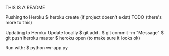 THIS IS A README

Pushing to Heroku
$ heroku create (if project doesn't exist)
TODO (there's more to this)

Updating to Heroku
	Update locally
	$ git add .
	$ git commit -m "Message"
$ git push heroku master
$ heroku open (to make sure it looks ok)

Run with:
$ python wr-app.py